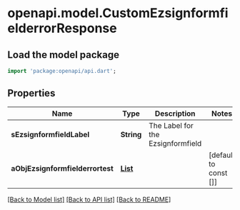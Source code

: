 # openapi.model.CustomEzsignformfielderrorResponse

## Load the model package
```dart
import 'package:openapi/api.dart';
```

## Properties
Name | Type | Description | Notes
------------ | ------------- | ------------- | -------------
**sEzsignformfieldLabel** | **String** | The Label for the Ezsignformfield | 
**aObjEzsignformfielderrortest** | [**List<CustomEzsignformfielderrortestResponse>**](Object.md) |  | [default to const []]

[[Back to Model list]](../README.md#documentation-for-models) [[Back to API list]](../README.md#documentation-for-api-endpoints) [[Back to README]](../README.md)


